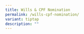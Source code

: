 ```yaml
---
title: Wills & CPF Nomination
permalink: /wills-cpf-nomination/
variant: tiptap
description: ""
---
```

